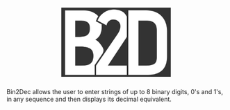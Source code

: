 <p align="center">
<img src="./images/B2D.png" width="50%" height="50%">
</p>

<p align="center">

### 

</p>

Bin2Dec allows the user to enter strings of up to 8 binary digits, 0's and 1's, in any sequence and then displays its decimal equivalent.